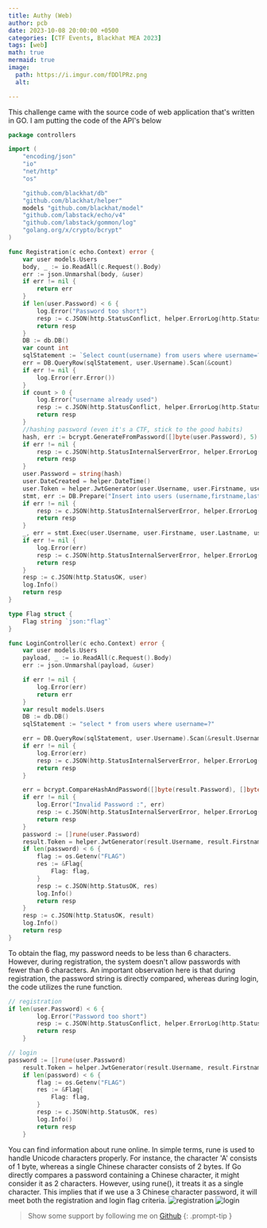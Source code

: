 ```yaml
---
title: Authy (Web)
author: pcb
date: 2023-10-08 20:00:00 +0500
categories: [CTF Events, Blackhat MEA 2023]
tags: [web]
math: true
mermaid: true
image:
  path: https://i.imgur.com/fDDlPRz.png
  alt: 

---
```

This challenge came with the source code of web application that's written in GO. I am putting the code of the API's below

```go
package controllers

import (
	"encoding/json"
	"io"
	"net/http"
	"os"

	"github.com/blackhat/db"
	"github.com/blackhat/helper"
	models "github.com/blackhat/model"
	"github.com/labstack/echo/v4"
	"github.com/labstack/gommon/log"
	"golang.org/x/crypto/bcrypt"
)

func Registration(c echo.Context) error {
	var user models.Users
	body, _ := io.ReadAll(c.Request().Body)
	err := json.Unmarshal(body, &user)
	if err != nil {
		return err
	}
	if len(user.Password) < 6 {
		log.Error("Password too short")
		resp := c.JSON(http.StatusConflict, helper.ErrorLog(http.StatusConflict, "Password too short", "EXT_REF"))
		return resp
	}
	DB := db.DB()
	var count int
	sqlStatement := `Select count(username) from users where username=?`
	err = DB.QueryRow(sqlStatement, user.Username).Scan(&count)
	if err != nil {
		log.Error(err.Error())
	}
	if count > 0 {
		log.Error("username already used")
		resp := c.JSON(http.StatusConflict, helper.ErrorLog(http.StatusConflict, "username already used", "EXT_REF"))
		return resp
	}
	//hashing password (even it's a CTF, stick to the good habits)
	hash, err := bcrypt.GenerateFromPassword([]byte(user.Password), 5)
	if err != nil {
		resp := c.JSON(http.StatusInternalServerError, helper.ErrorLog(http.StatusInternalServerError, " Error While Hashing Password", "EXT_REF"))
		return resp
	}
	user.Password = string(hash)
	user.DateCreated = helper.DateTime()
	user.Token = helper.JwtGenerator(user.Username, user.Firstname, user.Lastname, os.Getenv("SECRET"))
	stmt, err := DB.Prepare("Insert into users (username,firstname,lastname,password,token,datecreated) VALUES (?,?,?,?,?,?)")
	if err != nil {
		resp := c.JSON(http.StatusInternalServerError, helper.ErrorLog(http.StatusInternalServerError, "Error when prepare statement : "+err.Error(), "EXT_REF"))
		return resp
	}
	_, err = stmt.Exec(user.Username, user.Firstname, user.Lastname, user.Password, user.Token, user.DateCreated)
	if err != nil {
		log.Error(err)
		resp := c.JSON(http.StatusInternalServerError, helper.ErrorLog(http.StatusInternalServerError, "Error when execute statement : "+err.Error(), "EXT_REF"))
		return resp
	}
	resp := c.JSON(http.StatusOK, user)
	log.Info()
	return resp
}

type Flag struct {
	Flag string `json:"flag"`
}

func LoginController(c echo.Context) error {
	var user models.Users
	payload, _ := io.ReadAll(c.Request().Body)
	err := json.Unmarshal(payload, &user)

	if err != nil {
		log.Error(err)
		return err
	}
	var result models.Users
	DB := db.DB()
	sqlStatement := "select * from users where username=?"

	err = DB.QueryRow(sqlStatement, user.Username).Scan(&result.Username, &result.Firstname, &result.Lastname, &result.Password, &result.Token, &result.DateCreated)
	if err != nil {
		log.Error(err)
		resp := c.JSON(http.StatusInternalServerError, helper.ErrorLog(http.StatusInternalServerError, "Invalid Username", "EXT_REF"))
		return resp
	}

	err = bcrypt.CompareHashAndPassword([]byte(result.Password), []byte(user.Password))
	if err != nil {
		log.Error("Invalid Password :", err)
		resp := c.JSON(http.StatusInternalServerError, helper.ErrorLog(http.StatusInternalServerError, "Invalid Password", "EXT_REF"))
		return resp
	}
	password := []rune(user.Password)
	result.Token = helper.JwtGenerator(result.Username, result.Firstname, result.Lastname, os.Getenv("SECRET"))
	if len(password) < 6 {
		flag := os.Getenv("FLAG")
		res := &Flag{
			Flag: flag,
		}
		resp := c.JSON(http.StatusOK, res)
		log.Info()
		return resp
	}
	resp := c.JSON(http.StatusOK, result)
	log.Info()
	return resp
}

```
To obtain the flag, my password needs to be less than 6 characters. However, during registration, the system doesn't allow passwords with fewer than 6 characters. An important observation here is that during registration, the password string is directly compared, whereas during login, the code utilizes the rune function.

```go
// registration
if len(user.Password) < 6 {
		log.Error("Password too short")
		resp := c.JSON(http.StatusConflict, helper.ErrorLog(http.StatusConflict, "Password too short", "EXT_REF"))
		return resp
	}

// login
password := []rune(user.Password)
	result.Token = helper.JwtGenerator(result.Username, result.Firstname, result.Lastname, os.Getenv("SECRET"))
	if len(password) < 6 {
		flag := os.Getenv("FLAG")
		res := &Flag{
			Flag: flag,
		}
		resp := c.JSON(http.StatusOK, res)
		log.Info()
		return resp
	}
```
You can find information about rune online. In simple terms, rune is used to handle Unicode characters properly. For instance, the character 'A' consists of 1 byte, whereas a single Chinese character consists of 2 bytes. If Go directly compares a password containing a Chinese character, it might consider it as 2 characters. However, using rune(), it treats it as a single character. This implies that if we use a 3 Chinese character password, it will meet both the registration and login flag criteria.
![registration](https://i.imgur.com/UO75C6g.png)
![login](https://i.imgur.com/Y8aQrtj.png)



> Show some support by following me on [Github](https://github.com/PakCyberbot)
{: .prompt-tip }